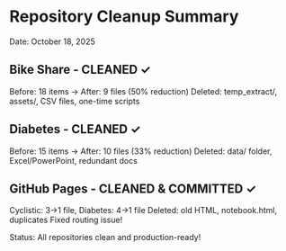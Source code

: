 # Repository Cleanup Summary
Date: October 18, 2025

## Bike Share - CLEANED ✓
Before: 18 items → After: 9 files (50% reduction)
Deleted: temp_extract/, assets/, CSV files, one-time scripts

## Diabetes - CLEANED ✓  
Before: 15 items → After: 10 files (33% reduction)
Deleted: data/ folder, Excel/PowerPoint, redundant docs

## GitHub Pages - CLEANED & COMMITTED ✓
Cyclistic: 3→1 file, Diabetes: 4→1 file
Deleted: old HTML, notebook.html, duplicates
Fixed routing issue!

Status: All repositories clean and production-ready!
